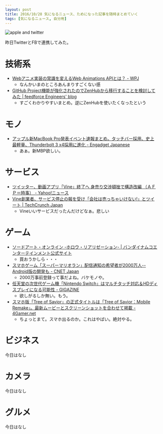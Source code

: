 ```yaml
---
layout: post
title: 2016/10/28 気になるニュース、ためになった記事を随時まとめていく
tags: [気になるニュース, 自分用]
---
```


![apple and twitter](http://cdn.y-i.jp/appletwitter.png)

昨日TwitterとFBで連携してみた。

# 技術系

- [Webアニメ実装の常識を変えるWeb Animations APIとは？ \- WPJ](https://www.webprofessional.jp/bringing-pages-to-life-web-animations-api/)
    - なんかいまのところあんまりすごくない感
- [GitHub Project機能が強化されたのでZenHubから移行することを検討してみた \| feedforce Engineers' blog](http://tech.feedforce.jp/discuss-moving-from-zenhub-to-github-project.html)
    - すごくわかりやすいまとめ。逆にZenHubを使いたくなったという



# モノ

- [アップル新MacBook Pro発表イベント速報まとめ。タッチバー採用、史上最軽量、Thunderbolt 3 x4採用に進化 \- Engadget Japanese](http://japanese.engadget.com/2016/10/27/macbook-hello-again/)
    - あぁ。新MBP欲しい。

# サービス

- [ツイッター、動画アプリ「Vine」終了へ 身売り交渉頓挫で構造改編 （ＡＦＰ＝時事） \- Yahoo\!ニュース](http://headlines.yahoo.co.jp/hl?a=20161028-00000000-jij_afp-int)
- [Vine創業者、サービス停止の報を受け「会社は売っちゃいけない\!」とツイート \| TechCrunch Japan](http://jp.techcrunch.com/2016/10/28/20161027do-it-for-the-why/)
    - Vineいいサービスだったんだけどなぁ。悲しい

# ゲーム

- [ソードアート・オンライン \-ホロウ・リアリゼーション\- \| バンダイナムコエンターテインメント公式サイト](http://hr.sao-game.jp/)
    - 買おうかしら・・・
- [スマホゲーム「スーパーマリオラン」配信通知の希望者が2000万人\-\-Android版の開発も \- CNET Japan](http://japan.cnet.com/entertainment/35091306/)
    - 2000万事前登録って事だよね。バケモノや。
- [任天堂の次世代ゲーム機「Nintendo Switch」はマルチタッチ対応＆HDディスプレイになる可能性 \- GIGAZINE](http://gigazine.net/news/20161028-nintendo-switch-display/)
    - 欲しがるしか無い。もう。
- [スマホ版「Tree of Savior」の正式タイトルは「Tree of Savior：Mobile Remake」。最新ムービーとスクリーンショットを合わせて掲載 \- 4Gamer\.net](http://www.4gamer.net/games/356/G035609/20161028173/)
    - ちょっとまて。スマホ出るのか。これはやばい。絶対やる。

# ビジネス

今日はなし

# カメラ

今日はなし

# グルメ

今日はなし
